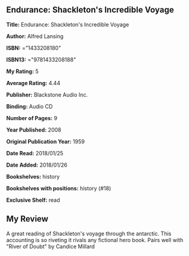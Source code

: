 ## Endurance: Shackleton's Incredible Voyage

**Title:** Endurance: Shackleton's Incredible Voyage

**Author:** Alfred Lansing

**ISBN:** ="1433208180"

**ISBN13:** ="9781433208188"

**My Rating:** 5

**Average Rating:** 4.44

**Publisher:** Blackstone Audio Inc.

**Binding:** Audio CD

**Number of Pages:** 9

**Year Published:** 2008

**Original Publication Year:** 1959

**Date Read:** 2018/01/25

**Date Added:** 2018/01/26

**Bookshelves:** history

**Bookshelves with positions:** history (#18)

**Exclusive Shelf:** read


## My Review

A great reading of Shackleton's voyage through the antarctic. This accounting is so riveting it rivals any fictional hero book. Pairs well with  "River of Doubt" by Candice Millard
